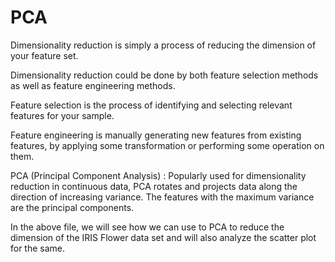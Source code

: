 # PCA

Dimensionality reduction is simply a process of reducing the dimension of your feature set.

Dimensionality reduction could be done by both feature selection methods as well as feature engineering methods.

Feature selection is the process of identifying and selecting relevant features for your sample.

Feature engineering is manually generating new features from existing features, by applying some transformation or performing some operation on them.

PCA (Principal Component Analysis) : Popularly used for dimensionality reduction in continuous data, PCA rotates and projects data along the direction of increasing variance. The features with the maximum variance are the principal components.

In the above file, we will see how we can use to PCA to reduce the dimension of the IRIS Flower data set and will also analyze the scatter plot for the same.
